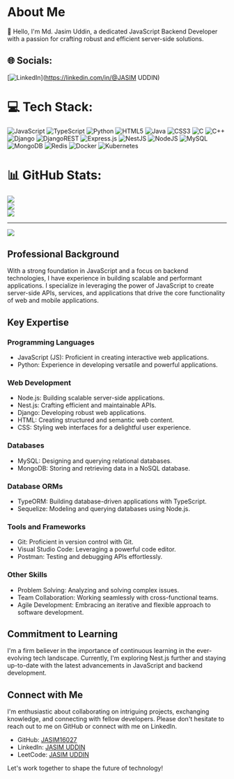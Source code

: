 # About Me

👋 Hello, I'm Md. Jasim Uddin, a dedicated JavaScript Backend Developer with a passion for crafting robust and efficient server-side solutions.

## 🌐 Socials:
[![LinkedIn](https://img.shields.io/badge/LinkedIn-%230077B5.svg?logo=linkedin&logoColor=white)](https://linkedin.com/in/@JASIM UDDIN) 

# 💻 Tech Stack:
![JavaScript](https://img.shields.io/badge/javascript-%23323330.svg?style=for-the-badge&logo=javascript&logoColor=%23F7DF1E) ![TypeScript](https://img.shields.io/badge/typescript-%23007ACC.svg?style=for-the-badge&logo=typescript&logoColor=white) ![Python](https://img.shields.io/badge/python-3670A0?style=for-the-badge&logo=python&logoColor=ffdd54) ![HTML5](https://img.shields.io/badge/html5-%23E34F26.svg?style=for-the-badge&logo=html5&logoColor=white) ![Java](https://img.shields.io/badge/java-%23ED8B00.svg?style=for-the-badge&logo=openjdk&logoColor=white) ![CSS3](https://img.shields.io/badge/css3-%231572B6.svg?style=for-the-badge&logo=css3&logoColor=white) ![C](https://img.shields.io/badge/c-%2300599C.svg?style=for-the-badge&logo=c&logoColor=white) ![C++](https://img.shields.io/badge/c++-%2300599C.svg?style=for-the-badge&logo=c%2B%2B&logoColor=white) ![Django](https://img.shields.io/badge/django-%23092E20.svg?style=for-the-badge&logo=django&logoColor=white) ![DjangoREST](https://img.shields.io/badge/DJANGO-REST-ff1709?style=for-the-badge&logo=django&logoColor=white&color=ff1709&labelColor=gray) ![Express.js](https://img.shields.io/badge/express.js-%23404d59.svg?style=for-the-badge&logo=express&logoColor=%2361DAFB) ![NestJS](https://img.shields.io/badge/nestjs-%23E0234E.svg?style=for-the-badge&logo=nestjs&logoColor=white) ![NodeJS](https://img.shields.io/badge/node.js-6DA55F?style=for-the-badge&logo=node.js&logoColor=white) ![MySQL](https://img.shields.io/badge/mysql-%2300000f.svg?style=for-the-badge&logo=mysql&logoColor=white) ![MongoDB](https://img.shields.io/badge/MongoDB-%234ea94b.svg?style=for-the-badge&logo=mongodb&logoColor=white) ![Redis](https://img.shields.io/badge/redis-%23DD0031.svg?style=for-the-badge&logo=redis&logoColor=white) ![Docker](https://img.shields.io/badge/docker-%230db7ed.svg?style=for-the-badge&logo=docker&logoColor=white) ![Kubernetes](https://img.shields.io/badge/kubernetes-%23326ce5.svg?style=for-the-badge&logo=kubernetes&logoColor=white)
# 📊 GitHub Stats:
![](https://github-readme-stats.vercel.app/api?username=JASIM16027&theme=dark&hide_border=false&include_all_commits=false&count_private=false)<br/>
![](https://github-readme-streak-stats.herokuapp.com/?user=JASIM16027&theme=dark&hide_border=false)<br/>
![](https://github-readme-stats.vercel.app/api/top-langs/?username=JASIM16027&theme=dark&hide_border=false&include_all_commits=false&count_private=false&layout=compact)

---
[![](https://visitcount.itsvg.in/api?id=JASIM16027&icon=0&color=0)](https://visitcount.itsvg.in)

<!-- Proudly created with GPRM ( https://gprm.itsvg.in ) -->

## Professional Background

With a strong foundation in JavaScript and a focus on backend technologies, I have experience in building scalable and performant applications. I specialize in leveraging the power of JavaScript to create server-side APIs, services, and applications that drive the core functionality of web and mobile applications.

## Key Expertise

### Programming Languages
- JavaScript (JS): Proficient in creating interactive web applications.
- Python: Experience in developing versatile and powerful applications.

### Web Development
- Node.js: Building scalable server-side applications.
- Nest.js: Crafting efficient and maintainable APIs.
- Django: Developing robust web applications.
- HTML: Creating structured and semantic web content.
- CSS: Styling web interfaces for a delightful user experience.

### Databases
- MySQL: Designing and querying relational databases.
- MongoDB: Storing and retrieving data in a NoSQL database.

### Database ORMs
- TypeORM: Building database-driven applications with TypeScript.
- Sequelize: Modeling and querying databases using Node.js.

### Tools and Frameworks
- Git: Proficient in version control with Git.
- Visual Studio Code: Leveraging a powerful code editor.
- Postman: Testing and debugging APIs effortlessly.

### Other Skills
- Problem Solving: Analyzing and solving complex issues.
- Team Collaboration: Working seamlessly with cross-functional teams.
- Agile Development: Embracing an iterative and flexible approach to software development.

## Commitment to Learning

I'm a firm believer in the importance of continuous learning in the ever-evolving tech landscape. Currently, I'm exploring Nest.js further and staying up-to-date with the latest advancements in JavaScript and backend development.

## Connect with Me

I'm enthusiastic about collaborating on intriguing projects, exchanging knowledge, and connecting with fellow developers. Please don't hesitate to reach out to me on GitHub or connect with me on LinkedIn.

- GitHub: [JASIM16027](https://github.com/JASIM16027)
- LinkedIn: [JASIM UDDIN](https://www.linkedin.com/in/jasim-uddin-042715136/)
- LeetCode: [JASIM UDDIN](https://leetcode.com/jasim-uddin/)

Let's work together to shape the future of technology!
